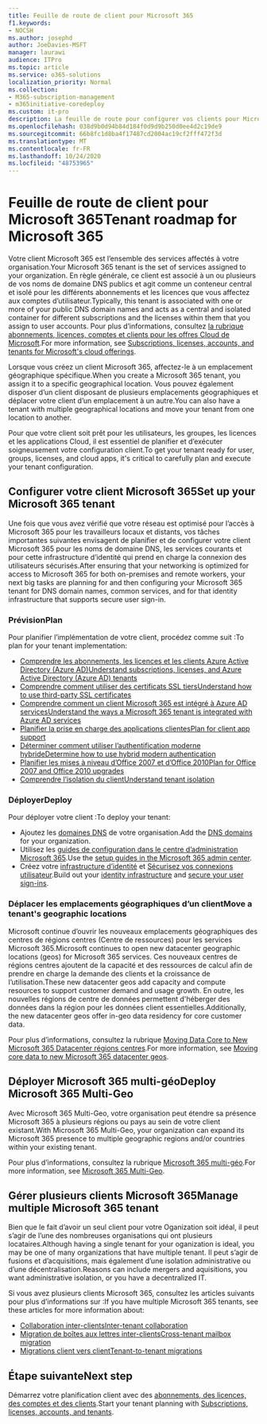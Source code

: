 ```yaml
---
title: Feuille de route de client pour Microsoft 365
f1.keywords:
- NOCSH
ms.author: josephd
author: JoeDavies-MSFT
manager: laurawi
audience: ITPro
ms.topic: article
ms.service: o365-solutions
localization_priority: Normal
ms.collection:
- M365-subscription-management
- m365initiative-coredeploy
ms.custom: it-pro
description: La feuille de route pour configurer vos clients pour Microsoft 365.
ms.openlocfilehash: 038d9b0d94b84d184f0d9d9b250d0ee4d2c19de9
ms.sourcegitcommit: 66b8fc1d8ba4f17487cd2004ac19cf2fff472f3d
ms.translationtype: MT
ms.contentlocale: fr-FR
ms.lasthandoff: 10/24/2020
ms.locfileid: "48753965"
---
```

# <a name="tenant-roadmap-for-microsoft-365"></a><span data-ttu-id="2fe7c-103">Feuille de route de client pour Microsoft 365</span><span class="sxs-lookup"><span data-stu-id="2fe7c-103">Tenant roadmap for Microsoft 365</span></span>

<span data-ttu-id="2fe7c-104">Votre client Microsoft 365 est l’ensemble des services affectés à votre organisation.</span><span class="sxs-lookup"><span data-stu-id="2fe7c-104">Your Microsoft 365 tenant is the set of services assigned to your organization.</span></span> <span data-ttu-id="2fe7c-105">En règle générale, ce client est associé à un ou plusieurs de vos noms de domaine DNS publics et agit comme un conteneur central et isolé pour les différents abonnements et les licences que vous affectez aux comptes d’utilisateur.</span><span class="sxs-lookup"><span data-stu-id="2fe7c-105">Typically, this tenant is associated with one or more of your public DNS domain names and acts as a central and isolated container for different subscriptions and the licenses within them that you assign to user accounts.</span></span> <span data-ttu-id="2fe7c-106">Pour plus d’informations, consultez [la rubrique abonnements, licences, comptes et clients pour les offres Cloud de Microsoft](subscriptions-licenses-accounts-and-tenants-for-microsoft-cloud-offerings.md).</span><span class="sxs-lookup"><span data-stu-id="2fe7c-106">For more information, see [Subscriptions, licenses, accounts, and tenants for Microsoft's cloud offerings](subscriptions-licenses-accounts-and-tenants-for-microsoft-cloud-offerings.md).</span></span>

<span data-ttu-id="2fe7c-107">Lorsque vous créez un client Microsoft 365, affectez-le à un emplacement géographique spécifique.</span><span class="sxs-lookup"><span data-stu-id="2fe7c-107">When you create a Microsoft 365 tenant, you assign it to a specific geographical location.</span></span> <span data-ttu-id="2fe7c-108">Vous pouvez également disposer d’un client disposant de plusieurs emplacements géographiques et déplacer votre client d’un emplacement à un autre.</span><span class="sxs-lookup"><span data-stu-id="2fe7c-108">You can also have a tenant with multiple geographical locations and move your tenant from one location to another.</span></span>

<span data-ttu-id="2fe7c-109">Pour que votre client soit prêt pour les utilisateurs, les groupes, les licences et les applications Cloud, il est essentiel de planifier et d’exécuter soigneusement votre configuration client.</span><span class="sxs-lookup"><span data-stu-id="2fe7c-109">To get your tenant ready for user, groups, licenses, and cloud apps, it's critical to carefully plan and execute your tenant configuration.</span></span>

## <a name="set-up-your-microsoft-365-tenant"></a><span data-ttu-id="2fe7c-110">Configurer votre client Microsoft 365</span><span class="sxs-lookup"><span data-stu-id="2fe7c-110">Set up your Microsoft 365 tenant</span></span>

<span data-ttu-id="2fe7c-111">Une fois que vous avez vérifié que votre réseau est optimisé pour l’accès à Microsoft 365 pour les travailleurs locaux et distants, vos tâches importantes suivantes envisagent de planifier et de configurer votre client Microsoft 365 pour les noms de domaine DNS, les services courants et pour cette infrastructure d’identité qui prend en charge la connexion des utilisateurs sécurisés.</span><span class="sxs-lookup"><span data-stu-id="2fe7c-111">After ensuring that your networking is optimized for access to Microsoft 365 for both on-premises and remote workers, your next big tasks are planning for and then configuring your Microsoft 365 tenant for DNS domain names, common services, and for that identity infrastructure that supports secure user sign-in.</span></span>

### <a name="plan"></a><span data-ttu-id="2fe7c-112">Prévision</span><span class="sxs-lookup"><span data-stu-id="2fe7c-112">Plan</span></span>

<span data-ttu-id="2fe7c-113">Pour planifier l’implémentation de votre client, procédez comme suit :</span><span class="sxs-lookup"><span data-stu-id="2fe7c-113">To plan for your tenant implementation:</span></span>

- [<span data-ttu-id="2fe7c-114">Comprendre les abonnements, les licences et les clients Azure Active Directory (Azure AD)</span><span class="sxs-lookup"><span data-stu-id="2fe7c-114">Understand subscriptions, licenses, and Azure Active Directory (Azure AD) tenants</span></span>](subscriptions-licenses-accounts-and-tenants-for-microsoft-cloud-offerings.md)
- [<span data-ttu-id="2fe7c-115">Comprendre comment utiliser des certificats SSL tiers</span><span class="sxs-lookup"><span data-stu-id="2fe7c-115">Understand how to use third-party SSL certificates</span></span>](plan-for-third-party-ssl-certificates.md)
- [<span data-ttu-id="2fe7c-116">Comprendre comment un client Microsoft 365 est intégré à Azure AD services</span><span class="sxs-lookup"><span data-stu-id="2fe7c-116">Understand the ways a Microsoft 365 tenant is integrated with Azure AD services</span></span>](integrated-apps-and-azure-ads.md)
- [<span data-ttu-id="2fe7c-117">Planifier la prise en charge des applications clientes</span><span class="sxs-lookup"><span data-stu-id="2fe7c-117">Plan for client app support</span></span>](microsoft-365-client-support-certificate-based-authentication.md)
- [<span data-ttu-id="2fe7c-118">Déterminer comment utiliser l’authentification moderne hybride</span><span class="sxs-lookup"><span data-stu-id="2fe7c-118">Determine how to use hybrid modern authentication</span></span>](hybrid-modern-auth-overview.md)
- [<span data-ttu-id="2fe7c-119">Planifier les mises à niveau d’Office 2007 et d’Office 2010</span><span class="sxs-lookup"><span data-stu-id="2fe7c-119">Plan for Office 2007 and Office 2010 upgrades</span></span>](plan-upgrade-previous-versions-office.md)
- [<span data-ttu-id="2fe7c-120">Comprendre l’isolation du client</span><span class="sxs-lookup"><span data-stu-id="2fe7c-120">Understand tenant isolation</span></span>](microsoft-365-tenant-isolation-overview.md)

### <a name="deploy"></a><span data-ttu-id="2fe7c-121">Déployer</span><span class="sxs-lookup"><span data-stu-id="2fe7c-121">Deploy</span></span>

<span data-ttu-id="2fe7c-122">Pour déployer votre client :</span><span class="sxs-lookup"><span data-stu-id="2fe7c-122">To deploy your tenant:</span></span> 

- <span data-ttu-id="2fe7c-123">Ajoutez les [domaines DNS](https://docs.microsoft.com/microsoft-365/admin/setup/add-domain) de votre organisation.</span><span class="sxs-lookup"><span data-stu-id="2fe7c-123">Add the [DNS domains](https://docs.microsoft.com/microsoft-365/admin/setup/add-domain) for your organization.</span></span>
- <span data-ttu-id="2fe7c-124">Utilisez les [guides de configuration dans le centre d’administration Microsoft 365](setup-guides-for-microsoft-365.md).</span><span class="sxs-lookup"><span data-stu-id="2fe7c-124">Use the [setup guides in the Microsoft 365 admin center](setup-guides-for-microsoft-365.md).</span></span>
- <span data-ttu-id="2fe7c-125">Créez votre [infrastructure d’identité](identity-roadmap-microsoft-365.md) et [Sécurisez vos connexions utilisateur](microsoft-365-secure-sign-in.md).</span><span class="sxs-lookup"><span data-stu-id="2fe7c-125">Build out your [identity infrastructure](identity-roadmap-microsoft-365.md) and [secure your user sign-ins](microsoft-365-secure-sign-in.md).</span></span>

### <a name="move-a-tenants-geographic-locations"></a><span data-ttu-id="2fe7c-126">Déplacer les emplacements géographiques d’un client</span><span class="sxs-lookup"><span data-stu-id="2fe7c-126">Move a tenant's geographic locations</span></span>

<span data-ttu-id="2fe7c-127">Microsoft continue d’ouvrir les nouveaux emplacements géographiques des centres de régions centres (Centre de ressources) pour les services Microsoft 365.</span><span class="sxs-lookup"><span data-stu-id="2fe7c-127">Microsoft continues to open new datacenter geographic locations (geos) for Microsoft 365 services.</span></span> <span data-ttu-id="2fe7c-128">Ces nouveaux centres de régions centres ajoutent de la capacité et des ressources de calcul afin de prendre en charge la demande des clients et la croissance de l’utilisation.</span><span class="sxs-lookup"><span data-stu-id="2fe7c-128">These new datacenter geos add capacity and compute resources to support customer demand and usage growth.</span></span> <span data-ttu-id="2fe7c-129">En outre, les nouvelles régions de centre de données permettent d'héberger des données dans la région pour les données client essentielles.</span><span class="sxs-lookup"><span data-stu-id="2fe7c-129">Additionally, the new datacenter geos offer in-geo data residency for core customer data.</span></span>

<span data-ttu-id="2fe7c-130">Pour plus d’informations, consultez la rubrique [Moving Data Core to New Microsoft 365 Datacenter régions centres](moving-data-to-new-datacenter-geos.md).</span><span class="sxs-lookup"><span data-stu-id="2fe7c-130">For more information, see [Moving core data to new Microsoft 365 datacenter geos](moving-data-to-new-datacenter-geos.md).</span></span>


## <a name="deploy-microsoft-365-multi-geo"></a><span data-ttu-id="2fe7c-131">Déployer Microsoft 365 multi-géo</span><span class="sxs-lookup"><span data-stu-id="2fe7c-131">Deploy Microsoft 365 Multi-Geo</span></span>

<span data-ttu-id="2fe7c-132">Avec Microsoft 365 Multi-Geo, votre organisation peut étendre sa présence Microsoft 365 à plusieurs régions ou pays au sein de votre client existant.</span><span class="sxs-lookup"><span data-stu-id="2fe7c-132">With Microsoft 365 Multi-Geo, your organization can expand its Microsoft 365 presence to multiple geographic regions and/or countries within your existing tenant.</span></span>

<span data-ttu-id="2fe7c-133">Pour plus d’informations, consultez la rubrique [Microsoft 365 multi-géo](microsoft-365-multi-geo.md).</span><span class="sxs-lookup"><span data-stu-id="2fe7c-133">For more information, see [Microsoft 365 Multi-Geo](microsoft-365-multi-geo.md).</span></span>

## <a name="manage-multiple-microsoft-365-tenant"></a><span data-ttu-id="2fe7c-134">Gérer plusieurs clients Microsoft 365</span><span class="sxs-lookup"><span data-stu-id="2fe7c-134">Manage multiple Microsoft 365 tenant</span></span> 

<span data-ttu-id="2fe7c-135">Bien que le fait d’avoir un seul client pour votre Oganization soit idéal, il peut s’agir de l’une des nombreuses organisations qui ont plusieurs locataires.</span><span class="sxs-lookup"><span data-stu-id="2fe7c-135">Although having a single tenant for your oganization is ideal, you may be one of many organizations that have multiple tenant.</span></span> <span data-ttu-id="2fe7c-136">Il peut s’agir de fusions et d’acquisitions, mais également d’une isolation administrative ou d’une décentralisation.</span><span class="sxs-lookup"><span data-stu-id="2fe7c-136">Reasons can include mergers and aquisitions, you want administrative isolation, or you have a decentralized IT.</span></span>

<span data-ttu-id="2fe7c-137">Si vous avez plusieurs clients Microsoft 365, consultez les articles suivants pour plus d’informations sur :</span><span class="sxs-lookup"><span data-stu-id="2fe7c-137">If you have multiple Microsoft 365 tenants, see these articles for more information about:</span></span>

- [<span data-ttu-id="2fe7c-138">Collaboration inter-clients</span><span class="sxs-lookup"><span data-stu-id="2fe7c-138">Inter-tenant collaboration</span></span>](microsoft-365-inter-tenant-collaboration.md)
- [<span data-ttu-id="2fe7c-139">Migration de boîtes aux lettres inter-clients</span><span class="sxs-lookup"><span data-stu-id="2fe7c-139">Cross-tenant mailbox migration</span></span>](cross-tenant-mailbox-migration.md)
- [<span data-ttu-id="2fe7c-140">Migrations client vers client</span><span class="sxs-lookup"><span data-stu-id="2fe7c-140">Tenant-to-tenant migrations</span></span>](microsoft-365-tenant-to-tenant-migrations.md)

## <a name="next-step"></a><span data-ttu-id="2fe7c-141">Étape suivante</span><span class="sxs-lookup"><span data-stu-id="2fe7c-141">Next step</span></span>

<span data-ttu-id="2fe7c-142">Démarrez votre planification client avec des [abonnements, des licences, des comptes et des clients](subscriptions-licenses-accounts-and-tenants-for-microsoft-cloud-offerings.md).</span><span class="sxs-lookup"><span data-stu-id="2fe7c-142">Start your tenant planning with [Subscriptions, licenses, accounts, and tenants](subscriptions-licenses-accounts-and-tenants-for-microsoft-cloud-offerings.md).</span></span>
